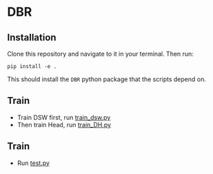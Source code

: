 # DBR

## Installation

Clone this repository and navigate to it in your terminal. Then run:

```
pip install -e .
```

This should install the `DBR` python package that the scripts depend on.

## Train
- Train DSW first, run [train_dsw.py](https://github.com/PengJingchao/DBR/blob/main/DSW/train_dsw.py)
- Then train Head, run [train_DH.py](https://github.com/PengJingchao/DBR/blob/main/DH/train_dh.py)

## Train
- Run [test.py](https://github.com/PengJingchao/DBR/blob/main/test.py)

